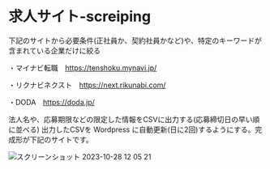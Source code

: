 # 求人サイト-screiping
下記のサイトから必要条件(正社員か、契約社員かなど)や、特定のキーワードが含まれている企業だけに絞る


・マイナビ転職　https://tenshoku.mynavi.jp/


・リクナビネクスト　https://next.rikunabi.com/


・DODA　https://doda.jp/


法人名や、応募期限などの限定した情報をCSVに出力する(応募締切日の早い順に並べる)
出力したCSVを Wordpress に自動更新(日に2回)するようにする。完成形が下記のサイトです。


![スクリーンショット 2023-10-28 12 05 21](https://github.com/tokumasaaizu/site-screiping/assets/39229544/6c3c57cc-4576-4295-8203-84f13fd6155d)

